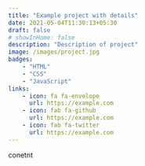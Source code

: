 ```yaml
---
title: "Example project with details"
date: 2021-05-04T11:30:13+05:30
draft: false
# showInHome: false
description: "Description of project"
image: /images/project.jpg
badges:
    - "HTML"
    - "CSS"
    - "JavaScript"
links:
    - icon: fa fa-envelope
      url: https://example.com
    - icon: fab fa-github
      url: https://example.com
    - icon: fab fa-twitter
      url: https://example.com
---
```


conetnt